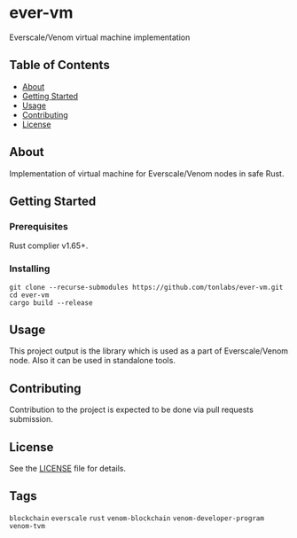 # ever-vm

Everscale/Venom virtual machine implementation

## Table of Contents

- [About](#about)
- [Getting Started](#getting-started)
- [Usage](#usage)
- [Contributing](#contributing)
- [License](#license)

## About

Implementation of virtual machine for Everscale/Venom nodes in safe Rust.

## Getting Started

### Prerequisites

Rust complier v1.65+.

### Installing

```
git clone --recurse-submodules https://github.com/tonlabs/ever-vm.git
cd ever-vm
cargo build --release
```

## Usage

This project output is the library which is used as a part of Everscale/Venom node. Also it can be used in standalone tools.

## Contributing

Contribution to the project is expected to be done via pull requests submission.

## License

See the [LICENSE](LICENSE) file for details.

## Tags

`blockchain` `everscale` `rust` `venom-blockchain` `venom-developer-program` `venom-tvm` 
